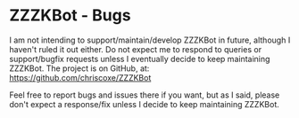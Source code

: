 # ZZZKBot - Bugs

I am not intending to support/maintain/develop ZZZKBot in future, although I haven't ruled it out either. Do not expect me to respond to queries or support/bugfix requests unless I eventually decide to keep maintaining ZZZKBot. The project is on GitHub, at:
https://github.com/chriscoxe/ZZZKBot

Feel free to report bugs and issues there if you want, but as I said, please don't expect a response/fix unless I decide to keep maintaining ZZZKBot.